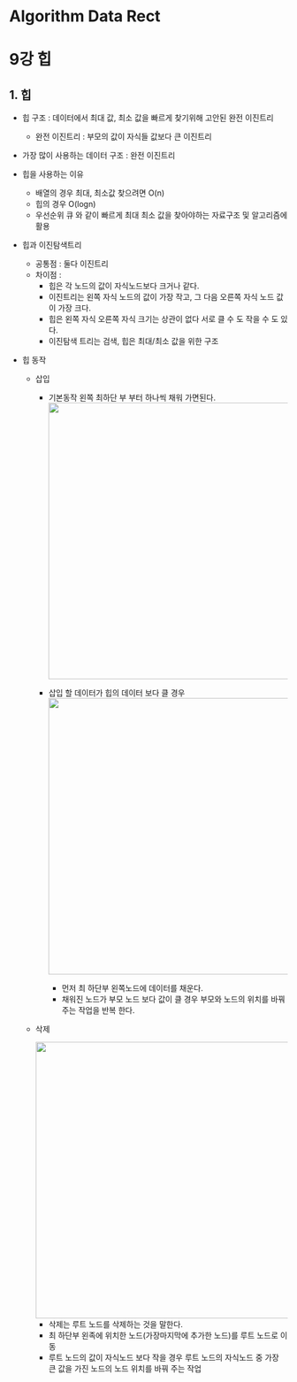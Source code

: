 # Algorithm Data Rect
# 

9강 힙
===========

## 1. 힙

* 힙 구조 : 데이터에서 최대 값, 최소 값을 빠르게 찾기위해 고안된 완전 이진트리

  * 완전 이진트리 : 부모의 값이 자식들 값보다 큰 이진트리

* 가장 많이 사용하는 데이터 구조 : 완전 이진트리

* 힙을 사용하는 이유

  * 배열의 경우 최대, 최소값 찾으려면 O(n)
  * 힙의 경우 O(logn)
  * 우선순위 큐 와 같이 빠르게 최대 최소 값을 찾아야하는 자료구조 및 알고리즘에 활용

* 힙과 이진탐색트리

  * 공통점 : 둘다 이진트리
  * 차이점 : 
    * 힙은 각 노드의 값이 자식노드보다 크거나 같다.
    * 이진트리는 왼쪽 자식 노드의 값이 가장 작고, 그 다음 오른쪽 자식 노드 값이 가장 크다.
    * 힙은 왼쪽 자식 오른쪽 자식 크기는 상관이 없다 서로 클 수 도 작을 수 도 있다.
    * 이진탐색 트리는 검색, 힙은 최대/최소 값을 위한 구조

* 힙 동작
  * 삽입
    * 기본동작 왼쪽 최하단 부 부터 하나씩 채워 가면된다.
      <img src = "https://www.fun-coding.org/00_Images/heap_ordinary.png" width = 860 height = 500>
      
    * 삽입 할 데이터가 힙의 데이터 보다 클 경우
      <img src = "https://www.fun-coding.org/00_Images/heap_insert.png" width = 700 height = 500>
      * 먼저 최 하단부 왼쪽노드에 데이터를 채운다.
      * 채워진 노드가 부모 노드 보다 값이 클 경우 부모와 노드의 위치를 바꿔주는 작업을 반복 한다.
  
  * 삭제
  
    <img src = "https://www.fun-coding.org/00_Images/heap_remove.png" width = 700 height = 500>
  
    * 삭제는 루트 노드를 삭제하는 것을 말한다.
    * 최 하단부 왼족에 위치한 노드(가장마지막에 추가한 노드)를 루트 노드로 이동
    * 루트 노드의 값이 자식노드 보다 작을 경우 루트 노드의 자식노드 중 가장 큰 값을 가진 노드의 노드 위치를 바꿔 주는 작업

